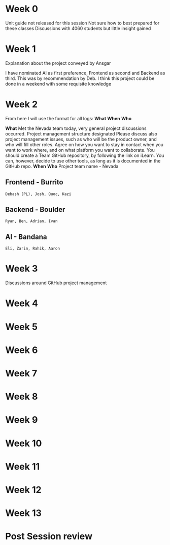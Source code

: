 # Week 0
Unit guide not released for this session
Not sure how to best prepared for these classes
Discussions with 4060 students but little insight gained

# Week 1
Explanation about the project conveyed by Ansgar

I have nominated AI as first preference, Frontend as second and Backend as third. This was by recommendation by Deb.
I think this project could be done in a weekend with some requisite knowledge


# Week 2
From here I will use the format for all logs: **What** **When** **Who** 

**What**
Met the Nevada team today, very general project discussions occurred.
Project management structure designated
Please discuss also project management issues, such as who will be
the product owner, and who will fill other roles. Agree on how you
want to stay in contact when you want to work where, and on what
platform you want to collaborate. You should create a Team GitHub
repository, by following the link on iLearn. You can, however, decide
to use other tools, as long as it is documented in the GitHub repo.
**When**
**Who**
Project team name - Nevada
## Frontend - Burrito
    Debash (PL), Josh, Quoc, Kazi
## Backend - Boulder
    Ryan, Ben, Adrian, Ivan
## AI - Bandana
    Eli, Zarin, Rahik, Aaron

# Week 3

Discussions around GitHub project management

# Week 4

# Week 5

# Week 6

# Week 7

# Week 8

# Week 9

# Week 10

# Week 11

# Week 12

# Week 13

# Post Session review